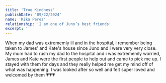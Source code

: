 ```yaml
---
title: 'True Kindness'
publishDate: '09/22/2024'
name: 'Kika Perez'
relationship: 'I am one of Juno’s best friends'
excerpt: ''
---
```


When my dad was extrememly ill and in the hospital, i remember being taken to James' and Kate's house since Juno and i were very very close. My mum had to rush my dad to the hospital and i was extrememly worried, James and Kate were the first people to help out and came to pick me up. I stayed with them for days and they really helped me get my mind off of what was happening. I was looked after so well and felt super loved and welcomed by them 💗💗💗